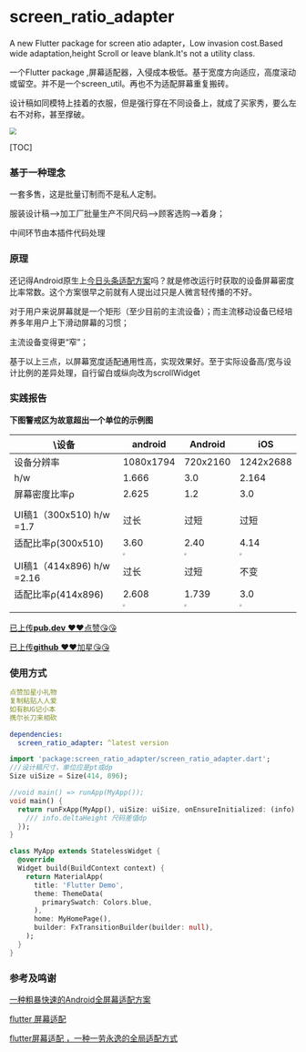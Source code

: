 # screen_ratio_adapter

A new Flutter package for screen atio adapter，Low invasion cost.Based wide adaptation,height Scroll or leave blank.It's not a utility class.

一个Flutter package ,屏幕适配器，入侵成本极低。基于宽度方向适应，高度滚动或留空。并不是一个screen_util。再也不为适配屏幕重复搬砖。

设计稿如同模特上挂着的衣服，但是强行穿在不同设备上，就成了买家秀，要么左右不对称，甚至撑破。

<img src="https://ss0.bdstatic.com/70cFuHSh_Q1YnxGkpoWK1HF6hhy/it/u=420958367,1948311389&fm=26&gp=0.jpg" style="zoom:75%;" />

[TOC]

### 基于一种理念

一套多售，这是批量订制而不是私人定制。

服装设计稿——>加工厂批量生产不同尺码——>顾客选购——>着身；

中间环节由本插件代码处理

### 原理

还记得Android原生上[今日头条适配方案](https://juejin.im/post/5b7a29736fb9a019d53e7ee2)吗？就是修改运行时获取的设备屏幕密度比率常数。这个方案很早之前就有人提出过只是人微言轻传播的不好。

对于用户来说屏幕就是一个矩形（至少目前的主流设备）；而主流移动设备已经培养多年用户上下滑动屏幕的习惯；

主流设备变得更“窄”；

基于以上三点，以屏幕宽度适配通用性高，实现效果好。至于实际设备高/宽与设计比例的差异处理，自行留白或纵向改为scrollWidget

### 实践报告

**下图警戒区为故意超出一个单位的示例图**

| \设备                     | android                                                      | Android                                                      | iOS                                                          |
| ------------------------- | ------------------------------------------------------------ | ------------------------------------------------------------ | ------------------------------------------------------------ |
| 设备分辨率                | 1080x1794                                                    | 720x2160                                                     | 1242x2688                                                    |
| h/w                       | 1.666                                                        | 3.0                                                          | 2.164                                                        |
| 屏幕密度比率ρ             | 2.625                                                        | 1.2                                                          | 3.0                                                          |
|                           |                                                              |                                                              |                                                              |
| UI稿1（300x510) h/w =1.7  | 过长                                                         | 过短                                                         | 过短                                                         |
| 适配比率ρ(300x510)        | 3.60                                                         | 2.40                                                         | 4.14                                                         |
|                           | <img src="https://user-gold-cdn.xitu.io/2020/4/18/1718df72aa6ec4cf?w=1080&amp;h=1920&amp;f=png&amp;s=142475" style="zoom:25%;" /> | <img src="https://user-gold-cdn.xitu.io/2020/4/18/1718df4008003319?w=720&amp;h=2160&amp;f=png&amp;s=88085" style="zoom:25%;" /> | <img src="https://user-gold-cdn.xitu.io/2020/4/18/1718df3831bbbaa9?w=822&amp;h=1686&amp;f=png&amp;s=214200" style="zoom:25%;" /> |
| UI稿1（414x896) h/w =2.16 | 过长                                                         | 过短                                                         | 不变                                                         |
| 适配比率ρ(414x896)        | 2.608                                                        | 1.739                                                        | 3.0                                                          |
|                           | <img src="https://user-gold-cdn.xitu.io/2020/4/18/1718df4e1efb90dc?w=1080&amp;h=1920&amp;f=png&amp;s=148927" style="zoom:25%;" /> | <img src="https://user-gold-cdn.xitu.io/2020/4/18/1718df5c3119b784?w=720&amp;h=2160&amp;f=png&amp;s=90158" style="zoom:25%;" /> | <img src="https://user-gold-cdn.xitu.io/2020/4/18/1718df170d282fee?w=854&amp;h=1738&amp;f=png&amp;s=298566" style="zoom:25%;" /> |
|                           |                                                              |                                                              |                                                              |



[已上传**pub.dev** ️❤️❤️点赞😘😘](https://pub.dev/packages/screen_ratio_adapter)

[已上传**github**    ️❤️❤️加星😘😘](https://github.com/qcks/flutter_screen_ratio_adapter)

### 使用方式

```yaml
点赞加星小礼物
复制粘贴人人爱
如有BUG记小本
携尔长刀来相砍
```


```yaml
dependencies:
  screen_ratio_adapter: ^latest version
```

```dart
import 'package:screen_ratio_adapter/screen_ratio_adapter.dart';
///设计稿尺寸，单位应是pt或dp
Size uiSize = Size(414, 896);

//void main() => runApp(MyApp());
void main() {
  return runFxApp(MyApp(), uiSize: uiSize, onEnsureInitialized: (info) {
    /// info.deltaHeight 尺码差值dp
  });
}

class MyApp extends StatelessWidget {
  @override
  Widget build(BuildContext context) {
    return MaterialApp(
      title: 'Flutter Demo',
      theme: ThemeData(
        primarySwatch: Colors.blue,
      ),
      home: MyHomePage(),
      builder: FxTransitionBuilder(builder: null),
    );
  }
}

```

### 参考及鸣谢

[一种粗暴快速的Android全屏幕适配方案](https://www.jianshu.com/p/b6b9bd1fba4d)

[flutter 屏幕适配](https://github.com/genius158/FlutterTest/blob/master/lib/main.dart)

[flutter屏幕适配 ，一种一劳永逸的全局适配方式](https://juejin.im/post/5cb49e306fb9a068a3729b41#heading-0)




